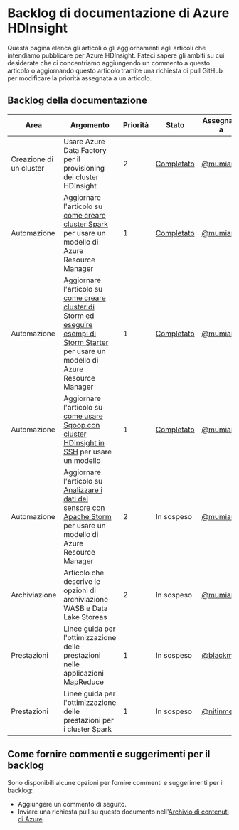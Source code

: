 <properties
   pageTitle="Backlog di documentazione di Azure HDInsight | Microsoft Azure"
   description="Visualizzare e assegnare un punteggio agli articoli di guida di HDInsight che si desidera vedere pubblicati"
   documentationCenter="na"
   services="hdinsight"
   authors="nitinme"
   manager="pablissima"
   editor="cgronlun"/>

<tags
   ms.service="hdinsight"
   ms.devlang="na"
   ms.topic="article"
   ms.tgt_pltfrm="na"
   ms.workload="big-data"
   ms.date="03/09/2016"
   ms.author="nitinme"/>

# Backlog di documentazione di Azure HDInsight

Questa pagina elenca gli articoli o gli aggiornamenti agli articoli che intendiamo pubblicare per Azure HDInsight. Fateci sapere gli ambiti su cui desiderate che ci concentriamo aggiungendo un commento a questo articolo o aggiornando questo articolo tramite una richiesta di pull GitHub per modificare la priorità assegnata a un articolo.

## Backlog della documentazione

Area |Argomento | Priorità | Stato | Assegnato a | Richiesto da 
------------- | ------------- | -------------- | -------------- | --------------- | --------------
Creazione di un cluster | Usare Azure Data Factory per il provisioning dei cluster HDInsight | 2 | [Completato](hdinsight-hadoop-create-linux-clusters-adf.md) | [@mumian](https://github.com/mumian) | - | 
Automazione | Aggiornare l'articolo su [come creare cluster Spark](hdinsight-apache-spark-jupyter-spark-sql.md) per usare un modello di Azure Resource Manager| 1 | [Completato](hdinsight-apache-spark-jupyter-spark-sql.md#create-spark-cluster) | [@mumian](https://github.com/mumian) |- 
Automazione | Aggiornare l'articolo su [come creare cluster di Storm ed eseguire esempi di Storm Starter](hdinsight-apache-storm-tutorial-get-started-linux.md) per usare un modello di Azure Resource Manager | 1 | [Completato](hdinsight-apache-storm-tutorial-get-started-linux.md#create-a-storm-cluster) | [@mumian](https://github.com/mumian) |- 
Automazione | Aggiornare l'articolo su [come usare Sqoop con cluster HDInsight in SSH](hdinsight-use-sqoop-mac-linux.md) per usare un modello | 1 |[Completato](hdinsight-use-sqoop.md#create-cluster-and-sql-database) | [@mumian](https://github.com/mumian) |- 
Automazione | Aggiornare l'articolo su [Analizzare i dati del sensore con Apache Storm](hdinsight-storm-sensor-data-analysis.md) per usare un modello di Azure Resource Manager | 2 | In sospeso | [@mumian](https://github.com/mumian) |- 
Archiviazione | Articolo che descrive le opzioni di archiviazione WASB e Data Lake Storeas | 2 | In sospeso | [@mumian](https://github.com/mumian) |- 
Prestazioni | Linee guida per l'ottimizzazione delle prestazioni nelle applicazioni MapReduce | 1 | In sospeso | [@blackmist](https://github.com/blackmist) |- 
Prestazioni | Linee guida per l'ottimizzazione delle prestazioni per i cluster Spark | 1 | In sospeso | [@nitinme](https://github.com/nitinme) | -


## Come fornire commenti e suggerimenti per il backlog
Sono disponibili alcune opzioni per fornire commenti e suggerimenti per il backlog:

* Aggiungere un commento di seguito.
* Inviare una richiesta pull su questo documento nell'[Archivio di contenuti di Azure](https://github.com/Azure/azure-content/blob/master/articles/hdinsight/hdinsight-documentation-backlog.md).

<!----HONumber=AcomDC_0316_2016-->